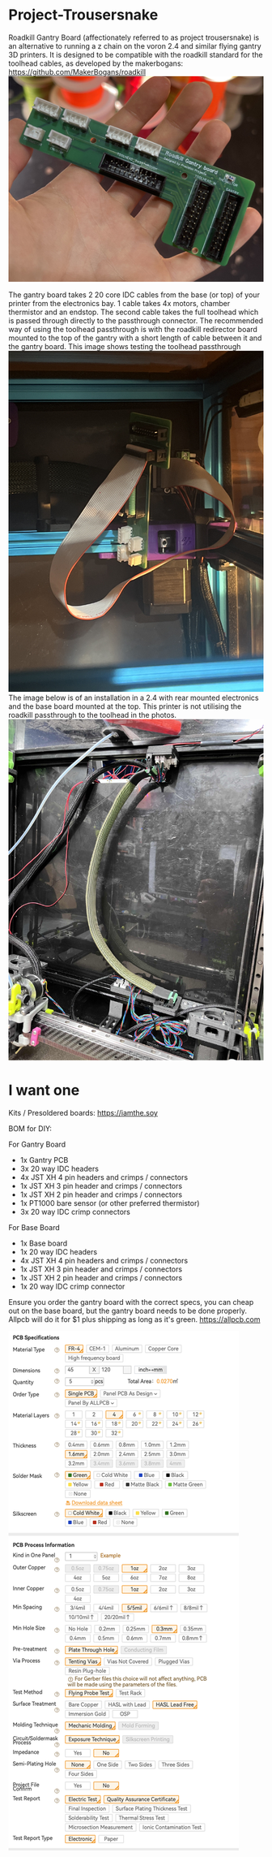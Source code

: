 # Project-Trousersnake

Roadkill Gantry Board (affectionately referred to as project trousersnake) is an alternative to running a z chain on the voron 2.4 and similar flying gantry 3D printers. It is designed to be compatible with the roadkill standard for the toolhead cables, as developed by the makerbogans: https://github.com/MakerBogans/roadkill
![assembled pcb](https://github.com/iamthesoy/Project-Trousersnake/blob/main/Images/First%20board.jpg?raw=true)

The gantry board takes 2 20 core IDC cables from the base (or top) of your printer from the electronics bay. 1 cable takes 4x motors, chamber thermistor and an endstop. The second cable takes the full toolhead which is passed through directly to the passthrough connector. The recommended way of using the toolhead passthrough is with the roadkill redirector board mounted to the top of the gantry with a short length of cable between it and the gantry board. This image shows testing the toolhead passthrough
![testing on trident](https://github.com/iamthesoy/Project-Trousersnake/blob/main/Images/toolheadtesting.jpg?raw=true)
The image below is of an installation in a 2.4 with rear mounted electronics and the base board mounted at the top. This printer is not utilising the roadkill passthrough to the toolhead in the photos. 
![installed on voron 2.4](https://github.com/iamthesoy/Project-Trousersnake/blob/main/Images/IMG_2058.jpg?raw=true)


# I want one
Kits / Presoldered boards:
https://iamthe.soy

BOM for DIY:

For Gantry Board
 - 1x Gantry PCB 
 - 3x 20 way IDC headers 
 - 4x JST XH 4 pin headers and crimps / connectors 
 - 1x JST XH 3 pin header and crimps / connectors 
 - 1x JST XH 2 pin header and crimps / connectors 
 - 1x PT1000 bare sensor (or other preferred thermistor) 
 - 3x 20 way IDC crimp connectors
 
 For Base Board
  - 1x Base board 
 - 1x 20 way IDC headers 
 - 4x JST XH 4 pin headers and crimps / connectors 
 - 1x JST XH 3 pin header and crimps / connectors 
 - 1x JST XH 2 pin header and crimps / connectors 
 - 1x 20 way IDC crimp connector

Ensure you order the gantry board with the correct specs, you can cheap out on the base board, but the gantry board needs to be done properly. Allpcb will do it for $1 plus shipping as long as it's green. https://allpcb.com

![pcb specs](https://github.com/iamthesoy/Project-Trousersnake/blob/main/Images/pcb%20specs.png?raw=true)
